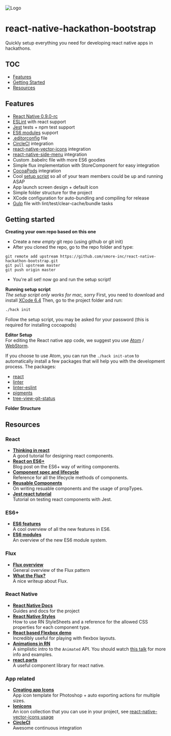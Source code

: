 ![Logo](http://i.imgur.com/7e1vuW1.png)

# react-native-hackathon-bootstrap
Quickly setup everything you need for developing react native apps in hackathons.

## TOC
- [Features](#features)
- [Getting Started](#getting-started)
- [Resources](#resources)

## Features
- [React Native 0.9.0-rc](https://github.com/facebook/react-native/releases/tag/v0.9.0-rc)
- [ESLint](http://eslint.org/) with react support
- [Jest](https://facebook.github.io/jest/docs/tutorial-react.html#content) tests + npm test support
- [ES6 modules](http://www.2ality.com/2014/09/es6-modules-final.html) support
- [.editorconfig](http://editorconfig.org/) file
- [CircleCI](https://circleci.com/docs) integration
- [react-native-vector-icons](https://github.com/oblador/react-native-vector-icons) integration
- [react-native-side-menu](https://github.com/Kureev/react-native-side-menu) integration
- Custom .babelrc file with more ES6 goodies
- Simple flux implementation with StoreComponent for easy integration
- [CocoaPods](https://cocoapods.org/) integration
- Cool [setup script](#getting-started) so all of your team members could be up and running ASAP
- App launch screen design + default icon
- Simple folder structure for the project
- XCode configuration for auto-bundling and compiling for release
- [Gulp](http://gulpjs.com/) file with lint/test/clear-cache/bundle tasks

## Getting started

**Creating your own repo based on this one**  
- Create a new *empty* git repo (using github or git init)
- After you cloned the repo, go to the repo folder and type:  
```
git remote add upstream https://github.com/smore-inc/react-native-hackathon-bootstrap.git
git pull upstream master
git push origin master
```
- You're all set! now go and run the setup script!

**Running setup script**  
*The setup script only works for mac, sorry*
First, you need to download and install [XCode 6.4](https://developer.apple.com/xcode/downloads/)
Then, go to the project folder and run:
```sh
./hack init
```
Follow the setup script, you may be asked for your password (this is required for installing cocoapods)

**Editor Setup**  
For editing the React native app code, we suggest you use [Atom](http://www.atom.io) / [WebStorm](https://www.jetbrains.com/webstorm/).

If you choose to use Atom, you can run the `./hack init-atom` to automatically install a few packages that
will help you with the development process.
The packages:
- [react](https://atom.io/packages/react)
- [linter](https://atom.io/packages/linter)
- [linter-eslint](https://atom.io/packages/linter-eslint)
- [pigments](https://atom.io/packages/pigments)
- [tree-view-git-status](https://atom.io/packages/tree-view-git-status)

**Folder Structure**



## Resources

### React
- [**Thinking in react**](https://facebook.github.io/react/docs/thinking-in-react.html)  
A good tutorial for designing react components.
- [**React on ES6+**](http://babeljs.io/blog/2015/06/07/react-on-es6-plus/)  
Blog post on the ES6+ way of writing components.
- [**Component spec and lifecycle**](https://facebook.github.io/react/docs/component-specs.html)  
Reference for all the lifecycle methods of components.
- [**Reusable Components**](https://facebook.github.io/react/docs/reusable-components.html)  
On writing resuable components and the usage of propTypes.
- [**Jest react tutorial**](https://facebook.github.io/jest/docs/tutorial-react.html)  
Tutorial on testing react components with Jest.

### ES6+
- [**ES6 features**](http://git.io/es6features)  
A cool overview of all the new features in ES6.
- [**ES6 modules**](http://www.2ality.com/2014/09/es6-modules-final.html)  
An overview of the new ES6 module system.

### Flux
- [**Flux overview**](https://facebook.github.io/flux/docs/overview.html)  
General overview of the Flux pattern
- [**What the Flux?**](http://jonathancreamer.com/what-the-flux/)  
A nice writeup about Flux. 

### React Native
- [**React Native Docs**](https://facebook.github.io/react-native/docs/getting-started.html)  
Guides and docs for the project
- [**React Native Styles**](https://facebook.github.io/react-native/docs/style.html#content)  
How to use RN StyleSheets and a reference for the allowed CSS properties for each component type.
- [**React based Flexbox demo**](http://blog.krawaller.se/posts/a-react-app-demonstrating-css3-flexbox/)  
Incredibly useful for playing with flexbox layouts. 
- [**Animations in RN**](https://facebook.github.io/react-native/docs/animations.html#content)  
A simplistic intro to the `Animated` API. You should watch [this talk](https://www.youtube.com/watch?v=xDlfrcM6YBk) for more info and examples. 
- [**react.parts**](https://react.parts/native-ios)  
A useful component library for react native.

### App related
- [**Creating app Icons**](http://appicontemplate.com/ios8)  
App icon template for Photoshop + auto exporting actions for multiple sizes.
- [**Ionicons**](http://ionicons.com/)  
An icon collection that you can use in your project, see [react-native-vector-icons usage](https://github.com/oblador/react-native-vector-icons#usage)
- [**CircleCI**](https://circleci.com/)   
Awesome continuous integration
